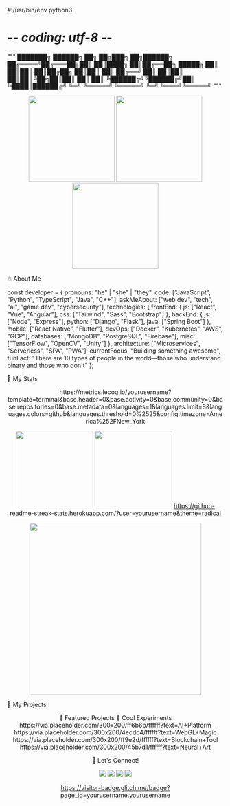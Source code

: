 #!/usr/bin/env python3
# -*- coding: utf-8 -*-
"""
███████╗ ██████╗ ██╗   ██╗███╗   ██╗██████╗ 
██╔════╝██╔═══██╗██║   ██║████╗  ██║██╔══██╗
█████╗  ██║   ██║██║   ██║██╔██╗ ██║██║  ██║
██╔══╝  ██║   ██║██║   ██║██║╚██╗██║██║  ██║
██║     ╚██████╔╝╚██████╔╝██║ ╚████║██████╔╝
╚═╝      ╚═════╝  ╚═════╝ ╚═╝  ╚═══╝╚═════╝ 
"""

<div align="center"> <img src="https://media.giphy.com/media/3o7abKhOpu0NwenH3O/giphy.gif" width="200"/> <img src="https://media.giphy.com/media/L1R1tvI9svkIWwpVYr/giphy.gif" width="200"/> <img src="https://media.giphy.com/media/3oKIPnAiaMCws8nOsE/giphy.gif" width="200"/> </div>

🔥 About Me

const developer = {
  pronouns: "he" | "she" | "they",
  code: ["JavaScript", "Python", "TypeScript", "Java", "C++"],
  askMeAbout: ["web dev", "tech", "ai", "game dev", "cybersecurity"],
  technologies: {
    frontEnd: {
      js: ["React", "Vue", "Angular"],
      css: ["Tailwind", "Sass", "Bootstrap"]
    },
    backEnd: {
      js: ["Node", "Express"],
      python: ["Django", "Flask"],
      java: ["Spring Boot"]
    },
    mobile: ["React Native", "Flutter"],
    devOps: ["Docker", "Kubernetes", "AWS", "GCP"],
    databases: ["MongoDB", "PostgreSQL", "Firebase"],
    misc: ["TensorFlow", "OpenCV", "Unity"]
  },
  architecture: ["Microservices", "Serverless", "SPA", "PWA"],
  currentFocus: "Building something awesome",
  funFact: "There are 10 types of people in the world—those who understand binary and those who don't"
};

🌟 My Stats

<div align="center">
https://metrics.lecoq.io/yourusername?template=terminal&base.header=0&base.activity=0&base.community=0&base.repositories=0&base.metadata=0&languages=1&languages.limit=8&languages.colors=github&languages.threshold=0%2525&config.timezone=America%252FNew_York

<img src="https://github-readme-stats.vercel.app/api?username=yourusername&show_icons=true&theme=radical" height="180"/> <img src="https://github-readme-stats.vercel.app/api/top-langs/?username=yourusername&layout=compact&theme=radical" height="180"/>
https://github-readme-streak-stats.herokuapp.com/?user=yourusername&theme=radical

<img src="https://media.giphy.com/media/ZVik7pBtu9dNS/giphy.gif" width="400"/> </div>

💫 My Projects

<div align="center">
🚀 Featured Projects	🌈 Cool Experiments
https://via.placeholder.com/300x200/ff6b6b/ffffff?text=AI+Platform	https://via.placeholder.com/300x200/4ecdc4/ffffff?text=WebGL+Magic
https://via.placeholder.com/300x200/ff9e2d/ffffff?text=Blockchain+Tool	https://via.placeholder.com/300x200/45b7d1/ffffff?text=Neural+Art

🌌 Let's Connect!
<div align="center">
<img src="https://img.shields.io/badge/LinkedIn-0077B5?style=for-the-badge&logo=linkedin&logoColor=white">
<img src="https://img.shields.io/badge/Twitter-1DA1F2?style=for-the-badge&logo=twitter&logoColor=white">
<img src="https://img.shields.io/badge/Instagram-E4405F?style=for-the-badge&logo=instagram&logoColor=white">
<img src="https://img.shields.io/badge/Portfolio-FF5722?style=for-the-badge&logo=about.me&logoColor=white">

https://visitor-badge.glitch.me/badge?page_id=yourusername.yourusername

</div>

